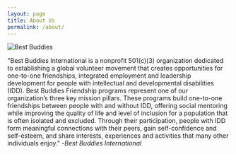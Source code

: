 ```yaml
---
layout: page
title: About Us
permalink: /about/
---
```


<img src="{{ site.baseurl }}/assets/logo.png" title="Best Buddies" class="profile">

"Best Buddies International is a nonprofit 501(c)(3) organization dedicated to establishing a global volunteer movement that creates opportunities for one-to-one friendships, integrated employment and leadership development for people with intellectual and developmental disabilities (IDD). Best Buddies Friendship programs represent one of our organization’s three key mission pillars. These programs build one-to-one friendships between people with and without IDD, offering social mentoring while improving the quality of life and level of inclusion for a population that is often isolated and excluded. Through their participation, people with IDD form meaningful connections with their peers, gain self-confidence and self-esteem, and share interests, experiences and activities that many other individuals enjoy." -<i>Best Buddies International</i>

